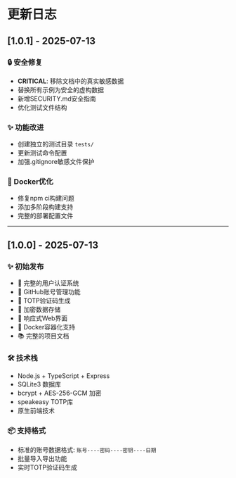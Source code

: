 # 更新日志

## [1.0.1] - 2025-07-13

### 🔒 安全修复
- **CRITICAL**: 移除文档中的真实敏感数据
- 替换所有示例为安全的虚构数据
- 新增SECURITY.md安全指南
- 优化测试文件结构

### ✨ 功能改进
- 创建独立的测试目录 `tests/`
- 更新测试命令配置
- 加强.gitignore敏感文件保护

### 🐳 Docker优化
- 修复npm ci构建问题
- 添加多阶段构建支持
- 完整的部署配置文件

---

## [1.0.0] - 2025-07-13

### ✨ 初始发布
- 🔐 完整的用户认证系统
- 📝 GitHub账号管理功能
- 🔑 TOTP验证码生成
- 💾 加密数据存储
- 🎨 响应式Web界面
- 🐳 Docker容器化支持
- 📚 完整的项目文档

### 🛠 技术栈
- Node.js + TypeScript + Express
- SQLite3 数据库
- bcrypt + AES-256-GCM 加密
- speakeasy TOTP库
- 原生前端技术

### 📦 支持格式
- 标准的账号数据格式: `账号----密码----密钥----日期`
- 批量导入导出功能
- 实时TOTP验证码生成